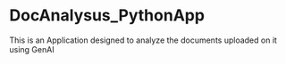 # DocAnalysus_PythonApp
This is an Application designed to analyze the documents uploaded on it using GenAI
